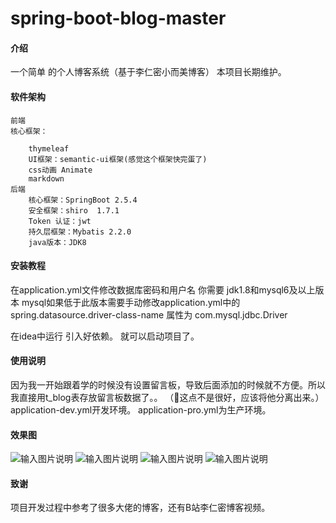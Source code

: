 # spring-boot-blog-master

#### 介绍
一个简单 的个人博客系统（基于李仁密小而美博客）
本项目长期维护。

#### 软件架构
    
    前端
    核心框架：

        thymeleaf
        UI框架：semantic-ui框架(感觉这个框架快完蛋了)
        css动画 Animate
        markdown
    后端
        核心框架：SpringBoot 2.5.4
        安全框架：shiro  1.7.1
        Token 认证：jwt
        持久层框架：Mybatis 2.2.0
        java版本：JDK8
#### 安装教程

在application.yml文件修改数据库密码和用户名
你需要 jdk1.8和mysql6及以上版本
mysql如果低于此版本需要手动修改application.yml中的
spring.datasource.driver-class-name 属性为 com.mysql.jdbc.Driver

在idea中运行
引入好依赖。
就可以启动项目了。

#### 使用说明
因为我一开始跟着学的时候没有设置留言板，导致后面添加的时候就不方便。所以我直接用t_blog表存放留言板数据了。。
（🤣这点不是很好，应该将他分离出来。）
application-dev.yml开发环境。
application-pro.yml为生产环境。

#### 效果图
![输入图片说明](https://images.gitee.com/uploads/images/2021/0913/181019_6f536d41_9428709.png "屏幕截图.png")
![输入图片说明](https://images.gitee.com/uploads/images/2021/0924/101457_a55bc6f2_9428709.png "屏幕截图.png")
![输入图片说明](https://images.gitee.com/uploads/images/2021/0924/160003_2634eba2_9428709.png "屏幕截图.png")
![输入图片说明](https://images.gitee.com/uploads/images/2021/0924/101541_1cf3fff7_9428709.png "屏幕截图.png")
#### 致谢
项目开发过程中参考了很多大佬的博客，还有B站李仁密博客视频。

